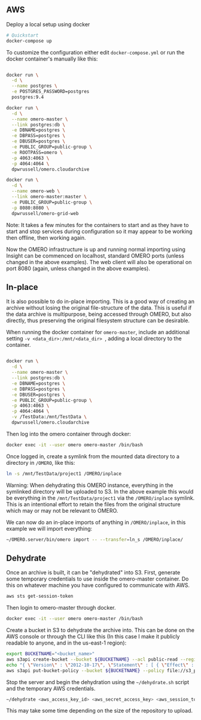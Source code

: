 AWS
---

Deploy a local setup using docker

```bash
# Quickstart
docker-compose up
```

To customize the configuration either edit `docker-compose.yml` or run the
docker container's manually like this:

```bash

docker run \
  -d \
  --name postgres \
  -e POSTGRES_PASSWORD=postgres
  postgres:9.4

docker run \
  -d \
  --name omero-master \
  --link postgres:db \
  -e DBNAME=postgres \
  -e DBPASS=postgres \
  -e DBUSER=postgres \
  -e PUBLIC_GROUP=public-group \
  -e ROOTPASS=omero \
  -p 4063:4063 \
  -p 4064:4064 \
  dpwrussell/omero.cloudarchive

docker run \
  -d \
  --name omero-web \
  --link omero-master:master \
  -e PUBLIC_GROUP=public-group \
  -p 8080:8080 \
  dpwrussell/omero-grid-web
```

Note: It takes a few minutes for the containers to start and as they have to
start and stop services during configuration so it may appear to be working
then offline, then working again.

Now the OMERO infrastructure is up and running normal importing using Insight
can be commenced on localhost, standard OMERO ports (unless changed in the
above examples). The web client will also be operational on port 8080 (again,
unless changed in the above examples).

In-place
--------

It is also possible to do in-place importing. This is a good way of creating
an archive without losing the original file-structure of the data. This is
useful if the data archive is multipurpose, being accessed through OMERO, but
also directly, thus preserving the original filesystem structure can be
desirable.

When running the docker container for `omero-master`, include an additional
setting `-v <data_dir>:/mnt/<data_dir> `, adding a local directory to the
container.

```bash

docker run \
  -d \
  --name omero-master \
  --link postgres:db \
  -e DBNAME=postgres \
  -e DBPASS=postgres \
  -e DBUSER=postgres \
  -e PUBLIC_GROUP=public-group \
  -p 4063:4063 \
  -p 4064:4064 \
  -v /TestData:/mnt/TestData \
  dpwrussell/omero.cloudarchive
```

Then log into the omero container through docker:

```bash
docker exec -it --user omero omero-master /bin/bash
```

Once logged in, create a symlink from the mounted data directory to a directory
in `/OMERO`, like this:

```bash
ln -s /mnt/TestData/project1 /OMERO/inplace
```

Warning: When dehydrating this OMERO instance, everything in the symlinked
directory will be uploaded to S3. In the above example this would be everything
in the `/mnt/TestData/project1` via the `/OMERO/inplace` symlink. This is an
intentional effort to retain the files from the original structure which may
or may not be relevant to OMERO.

We can now do an in-place imports of anything in `/OMERO/inplace`, in this
example we will import everything:

```bash
~/OMERO.server/bin/omero import -- --transfer=ln_s /OMERO/inplace/
```

Dehydrate
---------

Once an archive is built, it can be "dehydrated" into S3. First, generate
some temporary credentials to use inside the omero-master container. Do this
on whatever machine you have configured to communicate with AWS.

```bash
aws sts get-session-token
```

Then login to omero-master through docker.

```bash
docker exec -it --user omero omero-master /bin/bash
```

Create a bucket in S3 to dehydrate the archive into. This can be done on the
AWS console or through the CLI like this (In this case I make it publicly
readable to anyone, and in the us-east-1 region):

```bash
export BUCKETNAME="<bucket_name>"
aws s3api create-bucket --bucket ${BUCKETNAME} --acl public-read --region us-east-1
echo "{ \"Version\" : \"2012-10-17\", \"Statement\" : [ { \"Effect\" : \"Allow\", \"Principal\" : \"*\", \"Resource\" : [ \"arn:aws:s3:::ionewfioewn9023/*\" ], \"Sid\" : \"PublicReadGetObject\", \"Action\" : [ \"s3:GetObject\" ] } ] }" > s3_public.json
aws s3api put-bucket-policy --bucket ${BUCKETNAME} --policy file://s3_public.json --region us-east-1
```

Stop the server and begin the dehydration using the `~/dehydrate.sh` script and the temporary
AWS credentials.

```bash
~/dehydrate <aws_access_key_id> <aws_secret_access_key> <aws_session_token> <s3_bucket>
```

This may take some time depending on the size of the repository to upload.
